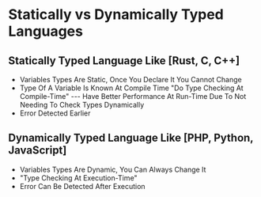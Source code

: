 # Statically vs Dynamically Typed Languages

## Statically Typed Language Like [Rust, C, C++]
- Variables Types Are Static, Once You Declare It You Cannot Change
- Type Of A Variable Is Known At Compile Time "Do Type Checking At Compile-Time"
--- Have Better Performance At Run-Time Due To Not Needing To Check Types Dynamically
- Error Detected Earlier

## Dynamically Typed Language Like [PHP, Python, JavaScript]
- Variables Types Are Dynamic, You Can Always Change It
- "Type Checking At Execution-Time"
- Error Can Be Detected After Execution

